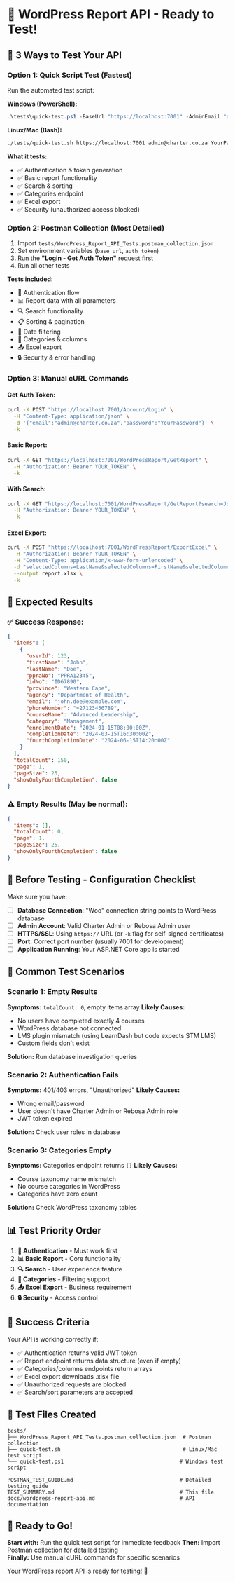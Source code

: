 # 🧪 WordPress Report API - Ready to Test!

## 🚀 **3 Ways to Test Your API**

### **Option 1: Quick Script Test (Fastest)**
Run the automated test script:

**Windows (PowerShell):**
```powershell
.\tests\quick-test.ps1 -BaseUrl "https://localhost:7001" -AdminEmail "admin@charter.co.za" -AdminPassword "YourPassword"
```

**Linux/Mac (Bash):**
```bash
./tests/quick-test.sh https://localhost:7001 admin@charter.co.za YourPassword
```

**What it tests:**
- ✅ Authentication & token generation
- ✅ Basic report functionality
- ✅ Search & sorting
- ✅ Categories endpoint
- ✅ Excel export
- ✅ Security (unauthorized access blocked)

### **Option 2: Postman Collection (Most Detailed)**
1. Import `tests/WordPress_Report_API_Tests.postman_collection.json`
2. Set environment variables (`base_url`, `auth_token`)
3. Run the **"Login - Get Auth Token"** request first
4. Run all other tests

**Tests included:**
- 🔐 Authentication flow
- 📊 Report data with all parameters
- 🔍 Search functionality
- 📋 Sorting & pagination
- 📅 Date filtering
- 📂 Categories & columns
- 📤 Excel export
- 🔒 Security & error handling

### **Option 3: Manual cURL Commands**

#### Get Auth Token:
```bash
curl -X POST "https://localhost:7001/Account/Login" \
  -H "Content-Type: application/json" \
  -d '{"email":"admin@charter.co.za","password":"YourPassword"}' \
  -k
```

#### Basic Report:
```bash
curl -X GET "https://localhost:7001/WordPressReport/GetReport" \
  -H "Authorization: Bearer YOUR_TOKEN" \
  -k
```

#### With Search:
```bash
curl -X GET "https://localhost:7001/WordPressReport/GetReport?search=John&pageSize=10" \
  -H "Authorization: Bearer YOUR_TOKEN" \
  -k
```

#### Excel Export:
```bash
curl -X POST "https://localhost:7001/WordPressReport/ExportExcel" \
  -H "Authorization: Bearer YOUR_TOKEN" \
  -H "Content-Type: application/x-www-form-urlencoded" \
  -d "selectedColumns=LastName&selectedColumns=FirstName&selectedColumns=Email" \
  --output report.xlsx \
  -k
```

## 🎯 **Expected Results**

### **✅ Success Response:**
```json
{
  "items": [
    {
      "userId": 123,
      "firstName": "John",
      "lastName": "Doe",
      "ppraNo": "PPRA12345", 
      "idNo": "ID67890",
      "province": "Western Cape",
      "agency": "Department of Health",
      "email": "john.doe@example.com",
      "phoneNumber": "+27123456789",
      "courseName": "Advanced Leadership",
      "category": "Management",
      "enrolmentDate": "2024-01-15T08:00:00Z",
      "completionDate": "2024-03-15T16:30:00Z", 
      "fourthCompletionDate": "2024-06-15T14:20:00Z"
    }
  ],
  "totalCount": 150,
  "page": 1,
  "pageSize": 25,
  "showOnlyFourthCompletion": false
}
```

### **⚠️ Empty Results (May be normal):**
```json
{
  "items": [],
  "totalCount": 0,
  "page": 1,
  "pageSize": 25,
  "showOnlyFourthCompletion": false
}
```

## 🔧 **Before Testing - Configuration Checklist**

Make sure you have:

- [ ] **Database Connection**: "Woo" connection string points to WordPress database
- [ ] **Admin Account**: Valid Charter Admin or Rebosa Admin user
- [ ] **HTTPS/SSL**: Using `https://` URL (or `-k` flag for self-signed certificates)
- [ ] **Port**: Correct port number (usually 7001 for development)
- [ ] **Application Running**: Your ASP.NET Core app is started

## 🚨 **Common Test Scenarios**

### **Scenario 1: Empty Results**
**Symptoms:** `totalCount: 0`, empty items array
**Likely Causes:**
- No users have completed exactly 4 courses
- WordPress database not connected
- LMS plugin mismatch (using LearnDash but code expects STM LMS)
- Custom fields don't exist

**Solution:** Run database investigation queries

### **Scenario 2: Authentication Fails** 
**Symptoms:** 401/403 errors, "Unauthorized"
**Likely Causes:**
- Wrong email/password
- User doesn't have Charter Admin or Rebosa Admin role
- JWT token expired

**Solution:** Check user roles in database

### **Scenario 3: Categories Empty**
**Symptoms:** Categories endpoint returns `[]`
**Likely Causes:**
- Course taxonomy name mismatch
- No course categories in WordPress
- Categories have zero count

**Solution:** Check WordPress taxonomy tables

## 📊 **Test Priority Order**

1. **🔐 Authentication** - Must work first
2. **📊 Basic Report** - Core functionality  
3. **🔍 Search** - User experience feature
4. **📂 Categories** - Filtering support
5. **📤 Excel Export** - Business requirement
6. **🔒 Security** - Access control

## 🎉 **Success Criteria**

Your API is working correctly if:

- ✅ Authentication returns valid JWT token
- ✅ Report endpoint returns data structure (even if empty)
- ✅ Categories/columns endpoints return arrays
- ✅ Excel export downloads .xlsx file
- ✅ Unauthorized requests are blocked
- ✅ Search/sort parameters are accepted

## 📁 **Test Files Created**

```
tests/
├── WordPress_Report_API_Tests.postman_collection.json  # Postman collection
├── quick-test.sh                                       # Linux/Mac test script  
└── quick-test.ps1                                     # Windows test script

POSTMAN_TEST_GUIDE.md                                  # Detailed testing guide
TEST_SUMMARY.md                                        # This file
docs/wordpress-report-api.md                           # API documentation
```

## 🚀 **Ready to Go!**

**Start with:** Run the quick test script for immediate feedback
**Then:** Import Postman collection for detailed testing  
**Finally:** Use manual cURL commands for specific scenarios

Your WordPress report API is ready for testing! 🎯

